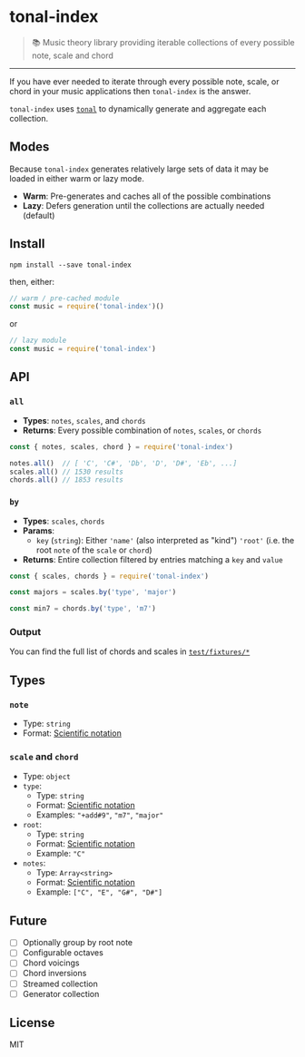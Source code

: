 # tonal-index

> :books: Music theory library providing iterable collections of every possible note, scale and chord

---

If you have ever needed to iterate through every possible note, scale, or chord in your music applications then `tonal-index` is the answer.

`tonal-index` uses [`tonal`](https://npmjs.com/tonal) to dynamically generate and aggregate each collection.

## Modes

Because `tonal-index` generates relatively large sets of data it may be loaded in either warm or lazy mode.

- **Warm**: Pre-generates and caches all of the possible combinations
- **Lazy**: Defers generation until the collections are actually needed (default)

## Install

`npm install --save tonal-index`

then, either:

```js
// warm / pre-cached module
const music = require('tonal-index')()
```

or

```js
// lazy module
const music = require('tonal-index')
```

## API

### `all`

- **Types**: `notes`, `scales`, and `chords`
- **Returns**: Every possible combination of `notes`, `scales`, or `chords`

```js
const { notes, scales, chord } = require('tonal-index')

notes.all()  // [ 'C', 'C#', 'Db', 'D', 'D#', 'Eb', ...]
scales.all() // 1530 results
chords.all() // 1853 results
```

### `by`

- **Types**: `scales`, `chords`
- **Params**:
  * `key` (`string`): Either `'name'` (also interpreted as "kind")  `'root'` (i.e. the root `note` of the `scale` or `chord`)
- **Returns**: Entire collection filtered by entries matching a `key` and `value`

```js
const { scales, chords } = require('tonal-index')

const majors = scales.by('type', 'major')

const min7 = chords.by('type', 'm7')

```

### Output

You can find the full list of chords and scales in [`test/fixtures/*`](https://github.com/slurmulon/tonal-index/tree/master/test/fixtures)

## Types

### `note`
- Type: `string`
- Format: [Scientific notation](https://en.wikipedia.org/wiki/Scientific_notation)

### `scale` and `chord`
- Type: `object`
- `type`:
  - Type: `string`
  - Format: [Scientific notation](https://en.wikipedia.org/wiki/Scientific_notation)
  - Examples: `"+add#9"`, `"m7"`, `"major"`
- `root`:
  - Type: `string`
  - Format: [Scientific notation](https://en.wikipedia.org/wiki/Scientific_notation)
  - Example: `"C"`
- `notes`:
  - Type: `Array<string>`
  - Format: [Scientific notation](https://en.wikipedia.org/wiki/Scientific_notation)
  - Example: `["C", "E", "G#", "D#"]`



## Future

- [ ] Optionally group by root note
- [ ] Configurable octaves
- [ ] Chord voicings
- [ ] Chord inversions
- [ ] Streamed collection
- [ ] Generator collection

## License

MIT
